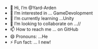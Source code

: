 - 👋 Hi, I’m @Yard-Arden
- 👀 I’m interested in ... GameDevolopment
- 🌱 I’m currently learning ...Unity
- 💞️ I’m looking to collaborate on ...//
- 📫 How to reach me ... on GitHub
- 😄 Pronouns: ...He
- ⚡ Fun fact: ... I new!

<!---
Yard-Arden/Yard-Arden is a ✨ special ✨ repository because its `README.md` (this file) appears on your GitHub profile.
You can click the Preview link to take a look at your changes.
--->

